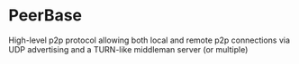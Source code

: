 # PeerBase
High-level p2p protocol allowing both local and remote p2p connections via UDP advertising and a TURN-like middleman server (or multiple)
